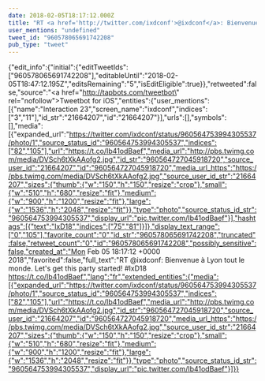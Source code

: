 ```yaml
---
date: 2018-02-05T18:17:12.000Z
title: "RT <a href='http://twitter.com/ixdconf'>@ixdconf</a>: Bienvenue à Lyon tout le monde. Let's get this party started! #IxD18 https://t.co/Ib41odBaef″"
user_mentions: "undefined"
tweet_id: "960578065691742208"
pub_type: "tweet"
---
```

{"edit_info":{"initial":{"editTweetIds":["960578065691742208"],"editableUntil":"2018-02-05T18:47:12.195Z","editsRemaining":"5","isEditEligible":true}},"retweeted":false,"source":"<a href=\"http://tapbots.com/tweetbot\" rel=\"nofollow\">Tweetbot for iΟS</a>","entities":{"user_mentions":[{"name":"Interaction 23","screen_name":"ixdconf","indices":["3","11"],"id_str":"21664207","id":"21664207"}],"urls":[],"symbols":[],"media":[{"expanded_url":"https://twitter.com/ixdconf/status/960564753994305537/photo/1","source_status_id":"960564753994305537","indices":["82","105"],"url":"https://t.co/Ib41odBaef","media_url":"http://pbs.twimg.com/media/DVSch6tXkAAofg2.jpg","id_str":"960564727045918720","source_user_id":"21664207","id":"960564727045918720","media_url_https":"https://pbs.twimg.com/media/DVSch6tXkAAofg2.jpg","source_user_id_str":"21664207","sizes":{"thumb":{"w":"150","h":"150","resize":"crop"},"small":{"w":"510","h":"680","resize":"fit"},"medium":{"w":"900","h":"1200","resize":"fit"},"large":{"w":"1536","h":"2048","resize":"fit"}},"type":"photo","source_status_id_str":"960564753994305537","display_url":"pic.twitter.com/Ib41odBaef"}],"hashtags":[{"text":"IxD18","indices":["75","81"]}]},"display_text_range":["0","105"],"favorite_count":"0","id_str":"960578065691742208","truncated":false,"retweet_count":"0","id":"960578065691742208","possibly_sensitive":false,"created_at":"Mon Feb 05 18:17:12 +0000 2018","favorited":false,"full_text":"RT @ixdconf: Bienvenue à Lyon tout le monde. Let's get this party started! #IxD18 https://t.co/Ib41odBaef","lang":"fr","extended_entities":{"media":[{"expanded_url":"https://twitter.com/ixdconf/status/960564753994305537/photo/1","source_status_id":"960564753994305537","indices":["82","105"],"url":"https://t.co/Ib41odBaef","media_url":"http://pbs.twimg.com/media/DVSch6tXkAAofg2.jpg","id_str":"960564727045918720","source_user_id":"21664207","id":"960564727045918720","media_url_https":"https://pbs.twimg.com/media/DVSch6tXkAAofg2.jpg","source_user_id_str":"21664207","sizes":{"thumb":{"w":"150","h":"150","resize":"crop"},"small":{"w":"510","h":"680","resize":"fit"},"medium":{"w":"900","h":"1200","resize":"fit"},"large":{"w":"1536","h":"2048","resize":"fit"}},"type":"photo","source_status_id_str":"960564753994305537","display_url":"pic.twitter.com/Ib41odBaef"}]}}
